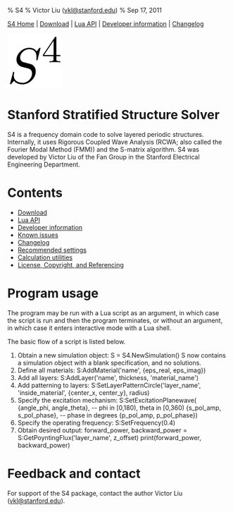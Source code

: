 % S4
% Victor Liu (vkl@stanford.edu)
% Sep 17, 2011
<style type="text/css">
@import url(s4.css);
</style>

[S4 Home](index.html) | [Download](download.html) | [Lua API](s4_lua_api.html) | [Developer information](dev_info.html) | [Changelog](changelog.html)

![S4 logo](s4.png "S4 logo")

# Stanford Stratified Structure Solver

S4 is a frequency domain code to solve layered periodic structures.
Internally, it uses Rigorous Coupled Wave Analysis (RCWA; also called the Fourier Modal Method (FMM)) and the S-matrix algorithm. S4 was developed by Victor Liu of the Fan Group in the Stanford Electrical Engineering Department.

# Contents

* [Download](download.html)
* [Lua API](s4_lua_api.html)
* [Developer information](dev_info.html)
* [Known issues](bugs.html)
* [Changelog](changelog.html)
* [Recommended settings](formulations.html)
* [Calculation utilities](calc.html)
* [License, Copyright, and Referencing](license.html)

# Program usage

The program may be run with a Lua script as an argument, in which case the script is run and then the program terminates, or without an argument, in which case it enters interactive mode with a Lua shell.

The basic flow of a script is listed below.

1. Obtain a new simulation object:
       S = S4.NewSimulation()
   S now contains a simulation object with a blank specification, and
   no solutions.
2. Define all materials:
       S:AddMaterial('name', {eps_real, eps_imag})
3. Add all layers:
       S:AddLayer('name', thickness, 'material_name')
4. Add patterning to layers:
       S:SetLayerPatternCircle('layer_name',
                               'inside_material',
                               {center_x, center_y},
                               radius)
5. Specify the excitation mechanism:
       S:SetExcitationPlanewave(
          {angle_phi, angle_theta}, -- phi in [0,180), theta in [0,360)
          {s_pol_amp, s_pol_phase}, -- phase in degrees
          {p_pol_amp, p_pol_phase})
6. Specify the operating frequency:
       S:SetFrequency(0.4)
7. Obtain desired output:
       forward_power, backward_power = S:GetPoyntingFlux('layer_name', z_offset)
       print(forward_power, backward_power)

# Feedback and contact

For support of the S4 package, contact the author Victor Liu (vkl@stanford.edu).
